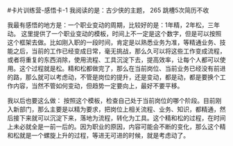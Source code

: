 #卡片训练营-感悟卡-1
我阅读的是：古少侠的主题， 265 跳槽5次简历不收

我最有感悟的地方是：一个职业变动的周期，比较好的是：1年精，2年松，三年动。
这里提供了一个职业变动的模板，时间上不一定是这个数字，但是可以按照这个框架去做。比如刚入职的一段时间，肯定是以熟悉业务为准，等精通业务、技能之后，当前的工作已经变成日常，毫无挑战，那么久可以将这些工作变成流程，或者将重复的东西消除，使用流程、工具沉淀下去，提高效率，让每个人都可以使用。这个过程就是松。精和松都做完了，那么在当前岗位、当前业务已经没有前进的路，那么就可以考虑动，不管是岗位的提升，还是变动，都是动，都是要换个工作内容，当然不管如何变动，但趋势一定要向上，最好不要平移。

我以后也要这么做：
按照这个模板，检查自己处于当前岗位的哪个阶段。目前刚入新部门，那么主要是以精为要求，把岗位上相关流程、业务、知识，都精通，然后接下来就可以沉淀下来，落地为流程，转化为工具。这个精和松的过程，在时间上未必就全是一前一后的。因为职业的原因，内容可能会不断的变化，那么这个精和松就是一个螺旋上升的过程，等进无可进的时候，就是考虑动了。

